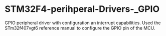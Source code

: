 # STM32F4-perihperal-Drivers-_GPIO

GPIO peripheral driver with configuration an interrupt capabilities.
Used the STm32f407vgt6 reference manual to configure the GPIO pin of the MCU.
